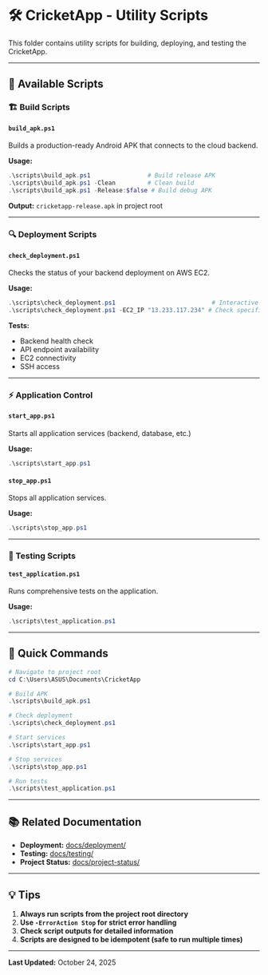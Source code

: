 # 🛠️ CricketApp - Utility Scripts

This folder contains utility scripts for building, deploying, and testing the CricketApp.

---

## 📜 Available Scripts

### 🏗️ Build Scripts

#### `build_apk.ps1`
Builds a production-ready Android APK that connects to the cloud backend.

**Usage:**
```powershell
.\scripts\build_apk.ps1                # Build release APK
.\scripts\build_apk.ps1 -Clean         # Clean build
.\scripts\build_apk.ps1 -Release:$false # Build debug APK
```

**Output:** `cricketapp-release.apk` in project root

---

### 🔍 Deployment Scripts

#### `check_deployment.ps1`
Checks the status of your backend deployment on AWS EC2.

**Usage:**
```powershell
.\scripts\check_deployment.ps1                           # Interactive mode
.\scripts\check_deployment.ps1 -EC2_IP "13.233.117.234" # Check specific IP
```

**Tests:**
- Backend health check
- API endpoint availability
- EC2 connectivity
- SSH access

---

### ⚡ Application Control

#### `start_app.ps1`
Starts all application services (backend, database, etc.)

**Usage:**
```powershell
.\scripts\start_app.ps1
```

#### `stop_app.ps1`
Stops all application services.

**Usage:**
```powershell
.\scripts\stop_app.ps1
```

---

### 🧪 Testing Scripts

#### `test_application.ps1`
Runs comprehensive tests on the application.

**Usage:**
```powershell
.\scripts\test_application.ps1
```

---

## 🚀 Quick Commands

```powershell
# Navigate to project root
cd C:\Users\ASUS\Documents\CricketApp

# Build APK
.\scripts\build_apk.ps1

# Check deployment
.\scripts\check_deployment.ps1

# Start services
.\scripts\start_app.ps1

# Stop services
.\scripts\stop_app.ps1

# Run tests
.\scripts\test_application.ps1
```

---

## 📚 Related Documentation

- **Deployment:** [docs/deployment/](../docs/deployment/)
- **Testing:** [docs/testing/](../docs/testing/)
- **Project Status:** [docs/project-status/](../docs/project-status/)

---

## 💡 Tips

1. **Always run scripts from the project root directory**
2. **Use `-ErrorAction Stop` for strict error handling**
3. **Check script outputs for detailed information**
4. **Scripts are designed to be idempotent (safe to run multiple times)**

---

**Last Updated:** October 24, 2025
